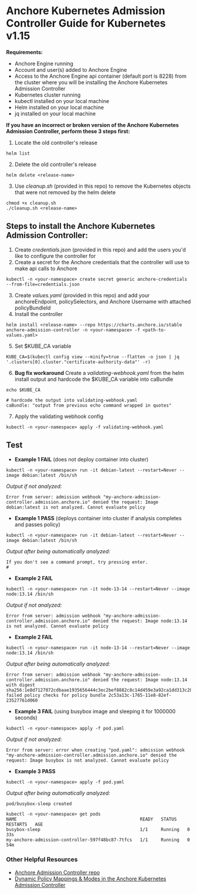 # Anchore Kubernetes Admission Controller Guide for Kubernetes v1.15

**Requirements:**
- Anchore Engine running
- Account and user(s) added to Anchore Engine
- Access to the Anchore Engine api container (default port is 8228) from the cluster where you will be installing the Anchore Kubernetes Admission Controller
- Kubernetes cluster running
- kubectl installed on your local machine
- Helm installed on your local machine
- jq installed on your local machine

**If you have an incorrect or broken version of the Anchore Kubernetes Admission Controller, perform these 3 steps first:**
1. Locate the old controller's release
```
helm list
```
2. Delete the old controller's release
```
helm delete <release-name>
```
3. Use _cleanup.sh_ (provided in this repo) to remove the Kubernetes objects that were not removed by the helm delete
```
chmod +x cleanup.sh
./cleanup.sh <release-name> 
```

## Steps to install the Anchore Kubernetes Admission Controller:
1. Create _credentials.json_ (provided in this repo) and add the users you'd like to configure the controller for
2. Create a secret for the Anchore credentials that the controller will use to make api calls to Anchore
```
kubectl -n <your-namespace> create secret generic anchore-credentials --from-file=credentials.json
```
3. Create _values.yaml_ (provided in this repo) and add your anchoreEndpoint, policySelectors, and Anchore Username with attached policyBundleId
4. Install the controller
```
helm install <release-name> --repo https://charts.anchore.io/stable anchore-admission-controller -n <your-namespace> -f <path-to-values.yaml>
```
5. Set $KUBE_CA variable
```
KUBE_CA=$(kubectl config view --minify=true --flatten -o json | jq '.clusters[0].cluster."certificate-authority-data"' -r)
```
6. **Bug fix workaround** Create a _validating-webhook.yaml_ from the helm install output and hardcode the $KUBE_CA variable into caBundle
```
echo $KUBE_CA

# hardcode the output into validating-webhook.yaml
caBundle: "output from previous echo command wrapped in quotes"
```
7. Apply the validating webhook config
```
kubectl -n <your-namespace> apply -f validating-webhook.yaml
```

## Test
- **Example 1 FAIL** (does not deploy container into cluster)
```
kubectl -n <your-namespace> run -it debian-latest --restart=Never --image debian:latest /bin/sh
```
_Output if not analyzed:_
``` 
Error from server: admission webhook "my-anchore-admission-controller.admission.anchore.io" denied the request: Image debian:latest is not analyzed. Cannot evaluate policy
```
- **Example 1 PASS** (deploys container into cluster if analysis completes and passes policy)
```
kubectl -n <your-namespace> run -it debian-latest --restart=Never --image debian:latest /bin/sh
```
_Output after being automatically analyzed:_
```
If you don't see a command prompt, try pressing enter.
# 
```
- **Example 2 FAIL**
```
kubectl -n <your-namespace> run -it node-13-14 --restart=Never --image node:13.14 /bin/sh
```
_Output if not analyzed:_
``` 
Error from server: admission webhook "my-anchore-admission-controller.admission.anchore.io" denied the request: Image node:13.14 is not analyzed. Cannot evaluate policy
```
- **Example 2 FAIL**
```
kubectl -n <your-namespace> run -it node-13-14 --restart=Never --image node:13.14 /bin/sh
```
_Output after being automatically analyzed:_
``` 
Error from server: admission webhook "my-anchore-admission-controller.admission.anchore.io" denied the request: Image node:13.14 with digest sha256:1e8d7127072cdbaae1935656444c3ec2bef8882c8c14d459e3a92ca1dd313c28 failed policy checks for policy bundle 2c53a13c-1765-11e8-82ef-23527761d060
```
- **Example 3 FAIL** (using busybox image and sleeping it for 1000000 seconds)
```
kubectl -n <your-namespace> apply -f pod.yaml 
```
_Output if not analyzed:_
``` 
Error from server: error when creating "pod.yaml": admission webhook "my-anchore-admission-controller.admission.anchore.io" denied the request: Image busybox is not analyzed. Cannot evaluate policy
```
- **Example 3 PASS**
```
kubectl -n <your-namespace> apply -f pod.yaml 
```
_Output after being automatically analyzed:_
``` 
pod/busybox-sleep created
```
```
kubectl -n <your-namespace> get pods
NAME                                               READY   STATUS    RESTARTS   AGE
busybox-sleep                                      1/1     Running   0          33s
my-anchore-admission-controller-597f48bc87-7tfcs   1/1     Running   0          54m
```

### Other Helpful Resources
- [Anchore Admission Controller repo](https://github.com/anchore/anchore-charts/tree/master/stable/anchore-admission-controller)
- [Dynamic Policy Mappings & Modes in the Anchore Kubernetes Admission Controller](https://anchore.com/blog/dynamic-policy-mappings-and-modes-in-the-anchore-kubernetes-admission-controller/)